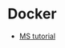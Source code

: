 # Docker
- [MS tutorial](https://docs.microsoft.com/en-us/dotnet/core/docker/docker-basics-dotnet-core#dockerize-the-net-core-application)

